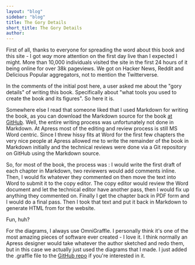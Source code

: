 ```yaml
---
layout: "blog"
sidebar: "blog"
title: The Gory Details
short_title: The Gory Details
author:
---
```

First of all, thanks to everyone for spreading the word about this book and this site - I got _way_ more attention on the first day live than I expected I might.  More than 10,000 individuals visited the site in the first 24 hours of it being online for over 38k pageviews.  We got on Hacker News, Reddit and Delicious Popular aggregators, not to mention the Twitterverse.

In the comments of the initial post here, a user asked me about the "gory details" of writing this book. Specifically about "what tools you used to create the book and its figures".  So here it is.

Somewhere else I read that someone liked that I used Markdown for writing the book, as you can download the Markdown source for the book <a href="https://github.com/progit/progit">at GitHub</a>.  Well, the entire writing process was unfortunately not done in Markdown.  At Apress most of the editing and review process is still MS Word centric.  Since I threw hissy fits at Word for the first few chapters the very nice people at Apress allowed me to write the remainder of the book in Markdown initially and the technical reviews were done via a Git repository on GitHub using the Markdown source.

So, for most of the book, the process was : I would write the first draft of each chapter in Markdown, two reviewers would add comments inline.  Then, I would fix whatever they commented on then move the text into Word to submit it to the copy editor.  The copy editor would review the Word document and let the technical editor have another pass, then I would fix up anything they commented on.  Finally I get the chapter back in PDF form and I would do a final pass.  Then I took that text and put it back in Markdown to generate HTML from for the website.

Fun, huh?

For the diagrams, I always use OmniGraffle.  I personally think it's one of the most amazing pieces of software ever created - I love it.  I think normally an Apress designer would take whatever the author sketched and redo them, but in this case we actually just used the diagrams that I made.  I just added the .graffle file to the <a href="https://github.com/progit/progit">GitHub repo</a> if you're interested in it.
